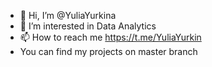- 👋 Hi, I’m @YuliaYurkina
- 👀 I’m interested in Data Analytics
- 📫 How to reach me https://t.me/YuliaYurkin
- You can find my projects on master branch

<!---
YuliaYurkina/YuliaYurkina is a ✨ special ✨ repository because its `README.md` (this file) appears on your GitHub profile.
You can click the Preview link to take a look at your changes.
--->
